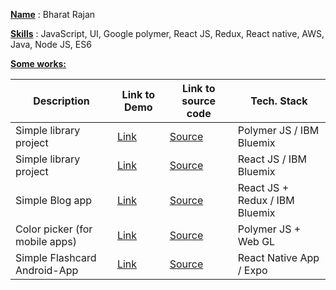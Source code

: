 <b><u>Name</u></b> : Bharat Rajan

<b><u>Skills</u></b> : JavaScript, UI, Google polymer, React JS, Redux, React native, AWS, Java, Node JS, ES6


<b><u>Some works:</u></b>

|           Description          | Link to Demo | Link to source code |  Tech. Stack                   |
| ------------------------------ | ------------ | ------------------------------ | ------------------- |
| Simple library project | [Link](https://bharat-library-using-polymer-js.mybluemix.net )         | [Source](https://github.com/bharatrajan/book-library-using-polymerJs)  | Polymer JS / IBM Bluemix       |
| Simple library project | [Link](https://bharat-library-using-react-js.mybluemix.net )         | [Source](https://github.com/bharatrajan/book-library-using-reactJs)  | React JS / IBM Bluemix         |
| Simple Blog app | [Link](https://bharat-blog-app-using-react-redux.mybluemix.net )                | [Source](https://github.com/bharatrajan/blog-app)  | React JS + Redux / IBM Bluemix |
| Color picker (for mobile apps) | [Link](https://bharatrajan.github.io/polymer-color-picker) | [Source](https://github.com/bharatrajan/polymer-color-picker)  | Polymer JS + Web GL            |
| Simple Flashcard Android-App | [Link](https://expo.io/@bharatrajan/FlashCardsApp)   | [Source](https://github.com/bharatrajan/FlashCardsApp)  | React Native App / Expo        |


